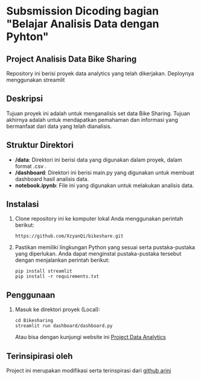 # Subsmission Dicoding bagian "Belajar Analisis Data dengan Pyhton"

## Project Analisis Data Bike Sharing

Repository ini berisi proyek data analytics yang telah dikerjakan. Deploynya menggunakan streamlit

## Deskripsi

Tujuan proyek ini adalah untuk menganalisis set data Bike Sharing. Tujuan akhirnya adalah untuk mendapatkan pemahaman dan informasi yang bermanfaat dari data yang telah dianalisis.

## Struktur Direktori

- **/data**: Direktori ini berisi data yang digunakan dalam proyek, dalam format .csv .
- **/dashboard**: Direktori ini berisi main.py yang digunakan untuk membuat dashboard hasil analisis data.
- **notebook.ipynb**: File ini yang digunakan untuk melakukan analisis data.

## Instalasi

1. Clone repository ini ke komputer lokal Anda menggunakan perintah berikut:

   ```shell
   https://github.com/XzyanQi/bikeshare.git
   ```

2. Pastikan memiliki lingkungan Python yang sesuai serta pustaka-pustaka yang diperlukan. Anda dapat menginstal pustaka-pustaka tersebut dengan menjalankan perintah berikut:

    ```shell
    pip install streamlit
    pip install -r requirements.txt
    ```

## Penggunaan

1. Masuk ke direktori proyek (Local):

    ```shell
    cd Bikesharing
    streamlit run dashboard/dashboard.py
    ```

    Atau bisa dengan kunjungi website ini [Project Data Analytics](https://bikeshare-ihsan.streamlit.app/)

## Terinsipirasi oleh

Project ini merupakan modifikasi serta terinspirasi dari [github arini](https://github.com/ariniamsr/bike-sharing/tree/main)
